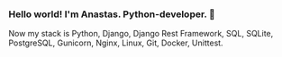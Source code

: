 ### Hello world! I'm Anastas. Python-developer. 👋

Now my stack is Python, Django, Django Rest Framework, SQL, SQLite, PostgreSQL, Gunicorn, Nginx, Linux, Git, Docker, Unittest.
